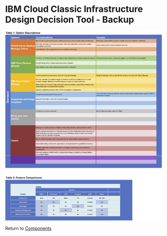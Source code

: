 # IBM Cloud Classic Infrastructure Design Decision Tool - Backup

![Options](/images/backup.png)

Return to [Components](/README.md)
